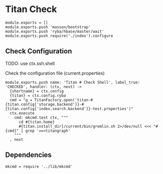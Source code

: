 
# Titan Check

    module.exports = []
    module.exports.push 'masson/bootstrap'
    module.exports.push 'ryba/hbase/master/wait'
    module.exports.push require('./index').configure

## Check Configuration

TODO: use ctx.ssh.shell

Check the configuration file (current.properties)

    module.exports.push name: 'Titan # Check Shell', label_true: 'CHECKED', handler: (ctx, next) ->
      {shortname} = ctx.config
      {titan} = ctx.config.ryba
      cmd = "g = TitanFactory.open('titan-#{titan.config['storage.backend']}-#{titan.config['index.search.backend']}-test.properties')"
      ctx.execute
        cmd: mkcmd.test ctx, """
          cd #{titan.home}
          #{titan.install_dir}/current/bin/gremlin.sh 2>/dev/null <<< "#{cmd}" | grep '==>titangraph'
        """
      , next

## Dependencies

    mkcmd = require '../lib/mkcmd'
